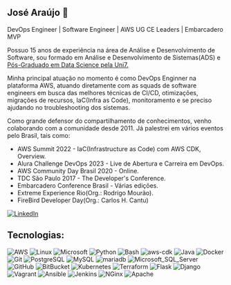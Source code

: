 ## José Araújo 👋
DevOps Engineer | Software Engineer | AWS UG CE Leaders | Embarcadero MVP

Possuo 15 anos de experiência na área de Análise e Desenvolvimento de Software, sou formado em Análise e Desenvolvimento de Sistemas(ADS) e [Pós-Graduado em Data Science pela Uni7.](https://www.uni7.edu.br/posgraduacao/especializacao-em-ciencia-de-dados/)

Minha principal atuação no momento é como DevOps Enginner na plataforma AWS, atuando diretamente com as squads de software engineers em busca das melhores técnicas de CI/CD, otimizações, migrações de recursos, IaC(Infra as Code), monitoramento e se preciso ajudando no troubleshooting dos sistemas.

Como grande defensor do compartilhamento de conhecimentos, venho colaborando com a comunidade desde 2011. Já palestrei em vários eventos pelo Brasil, tais como:
- AWS Summit 2022 - IaC(Infrastructure as Code) com AWS CDK, Overview.
- Alura Challenge DevOps 2023 - Live de Abertura e Carreira em DevOps.
- AWS Community Day Brasil 2020 - Online.
- TDC São Paulo 2017 - The Developer's Conference.
- Embarcadero Conference Brasil - Várias edições.
- Extreme Experience Rio(Org.: Rodrigo Mourão).
- FireBird Developer Day(Org.: Carlos H. Cantu)

[![LinkedIn](https://img.shields.io/badge/LinkedIn-0077B5?style=for-the-badge&logo=linkedin&logoColor=white)](https://www.linkedin.com/in/joseafilho/)


## Tecnologias:
![AWS](https://img.shields.io/badge/AWS-000?style=for-the-badge&logo=Amazon-AWS&logoColor=F90)
![Linux](https://img.shields.io/badge/Linux-000?style=for-the-badge&logo=Linux)
![Microsoft](https://img.shields.io/badge/Microsoft-000?style=for-the-badge&logo=microsoft)
![Python](https://img.shields.io/badge/Python-000?style=for-the-badge&logo=Python)
![Bash](https://img.shields.io/badge/Bash-000?style=for-the-badge&logo=gnu-bash)
![aws-cdk](https://img.shields.io/badge/AWS_CDK-000?style=for-the-badge&logo=aws-cdk)
![Java](https://img.shields.io/badge/Java-000?style=for-the-badge&logo=Java)
![Docker](https://img.shields.io/badge/Docker-000?style=for-the-badge&logo=Docker)
![Git](https://img.shields.io/badge/Git-000?style=for-the-badge&logo=Git)
![PostgreSQL](https://img.shields.io/badge/PostgreSQL-000?style=for-the-badge&logo=PostgreSQL)
![MySQL](https://img.shields.io/badge/MySQL-000?style=for-the-badge&logo=MySQL)
![mariadb](https://img.shields.io/badge/mariadb-000?style=for-the-badge&logo=mariadb)
![Microsoft_SQL_Server](https://img.shields.io/badge/Microsoft_SQL_Server-000?style=for-the-badge&logo=microsoft-sql-server)
![GitHub](https://img.shields.io/badge/GitHub-000?style=for-the-badge&logo=GitHub)
![BitBucket](https://img.shields.io/badge/BitBucket-000?style=for-the-badge&logo=BitBucket)
![Kubernetes](https://img.shields.io/badge/Kubernetes-000?style=for-the-badge&logo=Kubernetes)
![Terraform](https://img.shields.io/badge/Terraform-000?style=for-the-badge&logo=Terraform)
![Flask](https://img.shields.io/badge/Flask-000?style=for-the-badge&logo=Flask)
![Django](https://img.shields.io/badge/Django-000?style=for-the-badge&logo=Django)
![Vagrant](https://img.shields.io/badge/Vagrant-000?style=for-the-badge&logo=Vagrant)
![Ansible](https://img.shields.io/badge/Ansible-000?style=for-the-badge&logo=Ansible)
![Jenkins](https://img.shields.io/badge/Jenkins-000?style=for-the-badge&logo=Jenkins)
![NGinx](https://img.shields.io/badge/NGinx-000?style=for-the-badge&logo=NGinx)
![Apache](https://img.shields.io/badge/Apache-000?style=for-the-badge&logo=Apache)
